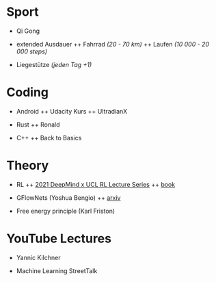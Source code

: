# Sport

+ Qi Gong

+ extended Ausdauer
++ Fahrrad _(20 - 70 km)_
++ Laufen  _(10 000 - 20 000 steps)_
  
+ Liegestütze _(jeden Tag +1)_


# Coding

+ Android
++ Udacity Kurs
++ UltradianX

+ Rust
++ Ronald

+ C++
++ Back to Basics


# Theory

+ RL
++ [2021 DeepMind x UCL RL Lecture Series](https://www.youtube.com/watch?v=TCCjZe0y4Qc&list=PLqYmG7hTraZDVH599EItlEWsUOsJbAodm)
++ [book](http://incompleteideas.net/book/RLbook2020trimmed.pdf)
  
+ GFlowNets (Yoshua Bengio)
++ [arxiv](https://arxiv.org/pdf/2111.09266.pdf)
  
+ Free energy principle (Karl Friston)


# YouTube Lectures

+ Yannic Kilchner

+ Machine Learning StreetTalk 



